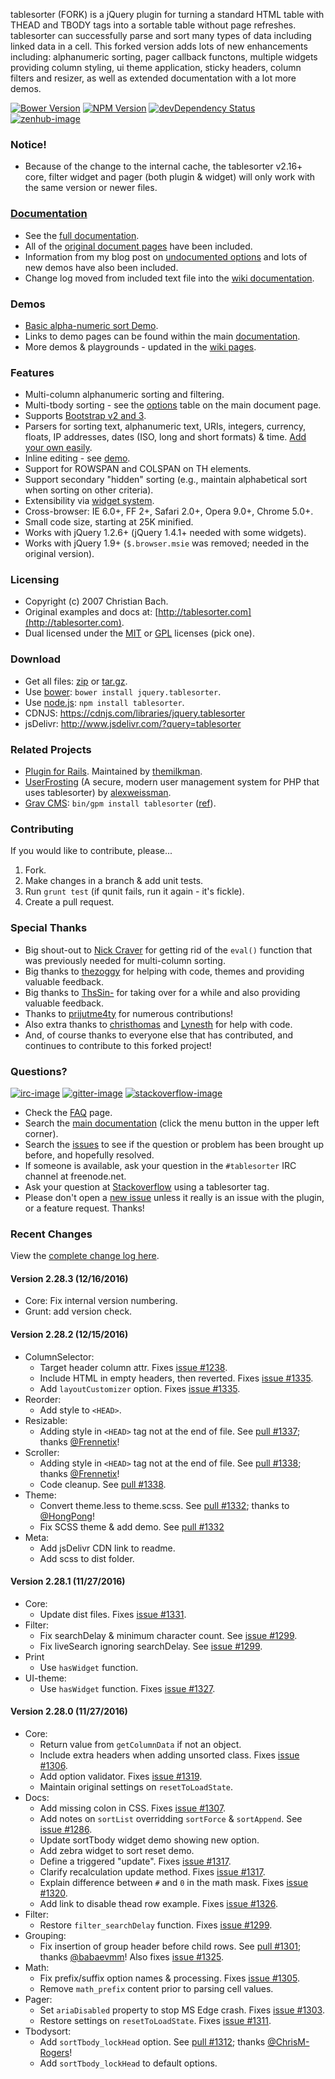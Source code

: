 tablesorter (FORK) is a jQuery plugin for turning a standard HTML table with THEAD and TBODY tags into a sortable table without page refreshes. tablesorter can successfully parse and sort many types of data including linked data in a cell. This forked version adds lots of new enhancements including: alphanumeric sorting, pager callback functons, multiple widgets providing column styling, ui theme application, sticky headers, column filters and resizer, as well as extended documentation with a lot more demos.

[![Bower Version][bower-image]][bower-url] [![NPM Version][npm-image]][npm-url] [![devDependency Status][david-dev-image]][david-dev-url] [![zenhub-image]][zenhub-url]

### Notice!

* Because of the change to the internal cache, the tablesorter v2.16+ core, filter widget and pager (both plugin &amp; widget) will only work with the same version or newer files.

### [Documentation](https://mottie.github.io/tablesorter/docs/)

* See the [full documentation](https://mottie.github.io/tablesorter/docs/).
* All of the [original document pages](http://tablesorter.com/docs/) have been included.
* Information from my blog post on [undocumented options](https://wowmotty.blogspot.com/2011/06/jquery-tablesorter-missing-docs.html) and lots of new demos have also been included.
* Change log moved from included text file into the [wiki documentation](https://github.com/Mottie/tablesorter/wiki/Changes).

### Demos

* [Basic alpha-numeric sort Demo](https://mottie.github.io/tablesorter/).
* Links to demo pages can be found within the main [documentation](https://mottie.github.io/tablesorter/docs/).
* More demos & playgrounds - updated in the [wiki pages](https://github.com/Mottie/tablesorter/wiki).

### Features

* Multi-column alphanumeric sorting and filtering.
* Multi-tbody sorting - see the [options](https://mottie.github.io/tablesorter/docs/index.html#options) table on the main document page.
* Supports [Bootstrap v2 and 3](https://mottie.github.io/tablesorter/docs/example-widget-bootstrap-theme.html).
* Parsers for sorting text, alphanumeric text, URIs, integers, currency, floats, IP addresses, dates (ISO, long and short formats) &amp; time. [Add your own easily](https://mottie.github.io/tablesorter/docs/example-parsers.html).
* Inline editing - see [demo](https://mottie.github.io/tablesorter/docs/example-widget-editable.html).
* Support for ROWSPAN and COLSPAN on TH elements.
* Support secondary "hidden" sorting (e.g., maintain alphabetical sort when sorting on other criteria).
* Extensibility via [widget system](https://mottie.github.io/tablesorter/docs/example-widgets.html).
* Cross-browser: IE 6.0+, FF 2+, Safari 2.0+, Opera 9.0+, Chrome 5.0+.
* Small code size, starting at 25K minified.
* Works with jQuery 1.2.6+ (jQuery 1.4.1+ needed with some widgets).
* Works with jQuery 1.9+ (`$.browser.msie` was removed; needed in the original version).

### Licensing

* Copyright (c) 2007 Christian Bach.
* Original examples and docs at: [http://tablesorter.com](http://tablesorter.com).
* Dual licensed under the [MIT](https://opensource.org/licenses/mit-license.php) or [GPL](https://www.gnu.org/licenses/gpl.html) licenses (pick one).

### Download

* Get all files: [zip](https://github.com/Mottie/tablesorter/archive/master.zip) or [tar.gz](https://github.com/Mottie/tablesorter/archive/master.tar.gz).
* Use [bower](https://bower.io/): `bower install jquery.tablesorter`.
* Use [node.js](https://nodejs.org/): `npm install tablesorter`.
* CDNJS: https://cdnjs.com/libraries/jquery.tablesorter
* jsDelivr: http://www.jsdelivr.com/?query=tablesorter

### Related Projects

* [Plugin for Rails](https://github.com/themilkman/jquery-tablesorter-rails). Maintained by [themilkman](https://github.com/themilkman).
* [UserFrosting](https://github.com/alexweissman/UserFrosting) (A secure, modern user management system for PHP that uses tablesorter) by [alexweissman](https://github.com/alexweissman).
* [Grav CMS](https://getgrav.org/): `bin/gpm install tablesorter` ([ref](https://github.com/Perlkonig/grav-plugin-tablesorter)).

### Contributing

If you would like to contribute, please...

1. Fork.
2. Make changes in a branch & add unit tests.
3. Run `grunt test` (if qunit fails, run it again - it's fickle).
4. Create a pull request.

### Special Thanks

* Big shout-out to [Nick Craver](https://github.com/NickCraver) for getting rid of the `eval()` function that was previously needed for multi-column sorting.
* Big thanks to [thezoggy](https://github.com/thezoggy) for helping with code, themes and providing valuable feedback.
* Big thanks to [ThsSin-](https://github.com/TheSin-) for taking over for a while and also providing valuable feedback.
* Thanks to [prijutme4ty](https://github.com/prijutme4ty) for numerous contributions!
* Also extra thanks to [christhomas](https://github.com/christhomas) and [Lynesth](https://github.com/Lynesth) for help with code.
* And, of course thanks to everyone else that has contributed, and continues to contribute to this forked project!

### Questions?

[![irc-image]][irc-url] [![gitter-image]][gitter-url] [![stackoverflow-image]][stackoverflow-url]

* Check the [FAQ](https://github.com/Mottie/tablesorter/wiki/FAQ) page.
* Search the [main documentation](https://mottie.github.io/tablesorter/docs/) (click the menu button in the upper left corner).
* Search the [issues](https://github.com/Mottie/tablesorter/issues) to see if the question or problem has been brought up before, and hopefully resolved.
* If someone is available, ask your question in the `#tablesorter` IRC channel at freenode.net.
* Ask your question at [Stackoverflow](https://stackoverflow.com/questions/tagged/tablesorter) using a tablesorter tag.
* Please don't open a [new issue](https://github.com/Mottie/tablesorter/issues) unless it really is an issue with the plugin, or a feature request. Thanks!

[npm-url]: https://npmjs.org/package/tablesorter
[npm-image]: https://img.shields.io/npm/v/tablesorter.svg
[david-dev-url]: https://david-dm.org/Mottie/tablesorter?type=dev
[david-dev-image]: https://img.shields.io/david/dev/Mottie/tablesorter.svg
[bower-url]: http://bower.io/search/?q=jquery.tablesorter
[bower-image]: https://img.shields.io/bower/v/jquery.tablesorter.svg
[zenhub-url]: https://zenhub.io
[zenhub-image]: https://cdn.rawgit.com/Mottie/tablesorter/master/docs/img/zenhub-badge.svg

[irc-url]: https://kiwiirc.com/client/irc.freenode.net#tablesorter
[irc-image]: https://img.shields.io/badge/irc-%23tablesorter-yellowgreen.svg
[gitter-url]: https://gitter.im/Mottie/tablesorter
[gitter-image]: https://img.shields.io/badge/GITTER-join%20chat-yellowgreen.svg
[stackoverflow-url]: http://stackoverflow.com/questions/tagged/tablesorter
[stackoverflow-image]: https://img.shields.io/badge/stackoverflow-tablesorter-blue.svg

### Recent Changes

View the [complete change log here](https://github.com/Mottie/tablesorter/wiki/Changes).

#### <a name="v2.28.3">Version 2.28.3</a> (12/16/2016)

* Core: Fix internal version numbering.
* Grunt: add version check.

#### <a name="v2.28.2">Version 2.28.2</a> (12/15/2016)

* ColumnSelector:
  * Target header column attr. Fixes [issue #1238](https://github.com/Mottie/tablesorter/issues/1238).
  * Include HTML in empty headers, then reverted. Fixes [issue #1335](https://github.com/Mottie/tablesorter/issues/1335).
  * Add `layoutCustomizer` option. Fixes [issue #1335](https://github.com/Mottie/tablesorter/issues/1335).
* Reorder:
  * Add style to `<HEAD>`.
* Resizable:
  * Adding style in `<HEAD>` tag not at the end of file. See [pull #1337](https://github.com/Mottie/tablesorter/pull/1337); thanks [@Frennetix](https://github.com/Frennetix)!
* Scroller:
  * Adding style in `<HEAD>` tag not at the end of file. See [pull #1338](https://github.com/Mottie/tablesorter/pull/1338); thanks [@Frennetix](https://github.com/Frennetix)!
  * Code cleanup. See [pull #1338](https://github.com/Mottie/tablesorter/pull/1338).
* Theme:
  * Convert theme.less to theme.scss. See [pull #1332](https://github.com/Mottie/tablesorter/pull/1332); thanks to [@HongPong](https://github.com/HongPong)!
  * Fix SCSS theme & add demo. See [pull #1332](https://github.com/Mottie/tablesorter/pull/1332)
* Meta:
  * Add jsDelivr CDN link to readme.
  * Add scss to dist folder.

#### <a name="v2.28.1">Version 2.28.1</a> (11/27/2016)

* Core:
  * Update dist files. Fixes [issue #1331](https://github.com/Mottie/tablesorter/issues/1331).
* Filter:
  * Fix searchDelay & minimum character count. See [issue #1299](https://github.com/Mottie/tablesorter/issues/1299).
  * Fix liveSearch ignoring searchDelay. See [issue #1299](https://github.com/Mottie/tablesorter/issues/1299).
* Print
  * Use `hasWidget` function.
* UI-theme:
  * Use `hasWidget` function. Fixes [issue #1327](https://github.com/Mottie/tablesorter/issues/1327).

#### <a name="v2.28.0">Version 2.28.0</a> (11/27/2016)

* Core:
  * Return value from `getColumnData` if not an object.
  * Include extra headers when adding unsorted class. Fixes [issue #1306](https://github.com/Mottie/tablesorter/issues/1306).
  * Add option validator. Fixes [issue #1319](https://github.com/Mottie/tablesorter/issues/1319).
  * Maintain original settings on `resetToLoadState`.
* Docs:
  * Add missing colon in CSS. Fixes [issue #1307](https://github.com/Mottie/tablesorter/issues/1307).
  * Add notes on `sortList` overridding `sortForce` & `sortAppend`. See [issue #1286](https://github.com/Mottie/tablesorter/issues/1286).
  * Update sortTbody widget demo showing new option.
  * Add zebra widget to sort reset demo.
  * Define a triggered "update". Fixes [issue #1317](https://github.com/Mottie/tablesorter/issues/1317).
  * Clarify recalculation update method. Fixes [issue #1317](https://github.com/Mottie/tablesorter/issues/1317).
  * Explain difference between `#` and `0` in the math mask. Fixes [issue #1320](https://github.com/Mottie/tablesorter/issues/1320).
  * Add link to disable thead row example. Fixes [issue #1326](https://github.com/Mottie/tablesorter/issues/1326).
* Filter:
  * Restore `filter_searchDelay` function. Fixes [issue #1299](https://github.com/Mottie/tablesorter/issues/1299).
* Grouping:
  * Fix insertion of group header before child rows. See [pull #1301](https://github.com/Mottie/tablesorter/pull/1301); thanks [@babaevmm](https://github.com/babaevmm)! Also fixes [issue #1325](https://github.com/Mottie/tablesorter/issues/1325).
* Math:
  * Fix prefix/suffix option names & processing. Fixes [issue #1305](https://github.com/Mottie/tablesorter/issues/1305).
  * Remove `math_prefix` content prior to parsing cell values.
* Pager:
  * Set `ariaDisabled` property to stop MS Edge crash. Fixes [issue #1303](https://github.com/Mottie/tablesorter/issues/1303).
  * Restore settings on `resetToLoadState`. Fixes [issue #1311](https://github.com/Mottie/tablesorter/issues/1311).
* Tbodysort:
  * Add `sortTbody_lockHead` option. See [pull #1312](https://github.com/Mottie/tablesorter/pull/1312); thanks [@ChrisM-Rogers](https://github.com/ChrisM-Rogers)!
  * Add `sortTbody_lockHead` to default options.
